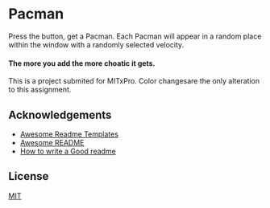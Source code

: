 # Pacman

Press the button, get a Pacman. 
Each Pacman will appear in a random place within the window with a randomly selected velocity. 
  
#### The more you add the more choatic it gets.

This is a project submited for MITxPro. 
Color changesare the only alteration to this assignment.





## Acknowledgements

 - [Awesome Readme Templates](https://awesomeopensource.com/project/elangosundar/awesome-README-templates)
 - [Awesome README](https://github.com/matiassingers/awesome-readme)
 - [How to write a Good readme](https://bulldogjob.com/news/449-how-to-write-a-good-readme-for-your-github-project)


## License

[MIT](https://choosealicense.com/licenses/mit/)


